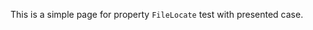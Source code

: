 
This is a simple page for property `FileLocate` test with presented case.




<!-- Generated by NotionPageWriter
notion-down.version = 0.0.1
notion-down.revision = b'498c3d8'
-->